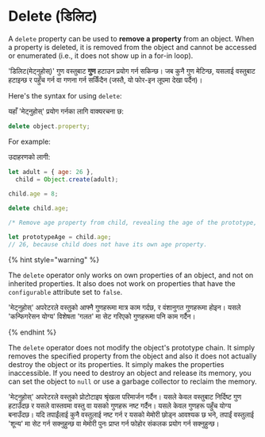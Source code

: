 # Delete (डिलिट)

A `delete` property can be used to **remove a property** from an object. When a property is deleted, it is removed from the object and cannot be accessed or enumerated (i.e., it does not show up in a for-in loop).

'डिलिट(मेट्नुहोस्)' गुण वस्तुबाट **गुण** हटाउन प्रयोग गर्न सकिन्छ। जब कुनै गुण मेटिन्छ, यसलाई वस्तुबाट हटाइन्छ र पहुँच गर्न वा गणना गर्न सकिँदैन (जस्तै, यो फोर-इन लूपमा देखा पर्दैन)।

Here's the syntax for using `delete`:

यहाँ 'मेट्नुहोस्' प्रयोग गर्नका लागि वाक्यरचना छ:

```javascript
delete object.property;
```

For example:

उदाहरणको लागी:

```javascript
let adult = { age: 26 },
  child = Object.create(adult);
  
child.age = 8;

delete child.age;

/* Remove age property from child, revealing the age of the prototype, because then it is not overriden. */

let prototypeAge = child.age;
// 26, because child does not have its own age property.
```

{% hint style="warning" %}


The `delete` operator only works on own properties of an object, and not on inherited properties. It also does not work on properties that have the `configurable` attribute set to `false`.

'मेट्नुहोस्' अपरेटरले वस्तुको आफ्नै गुणहरूमा मात्र काम गर्दछ, र वंशानुगत गुणहरूमा होइन। यसले 'कन्फिगरेसन योग्य' विशेषता 'गलत' मा सेट गरिएको गुणहरूमा पनि काम गर्दैन।

{% endhint %}

The `delete` operator does not modify the object's prototype chain. It simply removes the specified property from the object and also it does not actually destroy the object or its properties. It simply makes the properties inaccessible. If you need to destroy an object and release its memory, you can set the object to `null` or use a garbage collector to reclaim the memory.

'मेट्नुहोस्' अपरेटरले वस्तुको प्रोटोटाइप श्रृंखला परिमार्जन गर्दैन। यसले केवल वस्तुबाट निर्दिष्ट गुण हटाउँदछ र यसले वास्तवमा वस्तु वा यसको गुणहरू नष्ट गर्दैन। यसले केवल गुणहरू पहुँच योग्य बनाउँदछ। यदि तपाईंलाई कुनै वस्तुलाई नष्ट गर्न र यसको मेमोरी छोड्न आवश्यक छ भने, तपाईं वस्तुलाई 'शून्य' मा सेट गर्न सक्नुहुन्छ वा मेमोरी पुनः प्राप्त गर्न फोहोर संकलक प्रयोग गर्न सक्नुहुन्छ।
